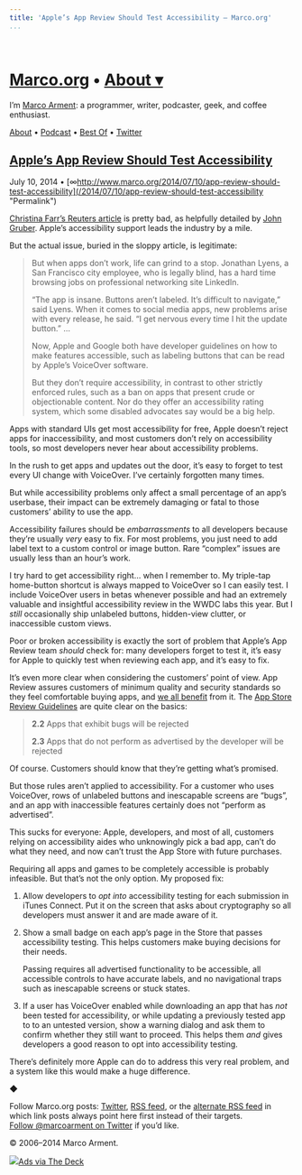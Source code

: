 ```yaml
---
title: 'Apple’s App Review Should Test Accessibility – Marco.org'
...
```


 

[Marco.org](/) • [About ▾](#)
=============================

I’m [Marco Arment](/about): a programmer, writer, podcaster, geek, and coffee enthusiast.

[About](/about) • [Podcast](http://atp.fm/) • [Best Of](/tagged-bestof) • [Twitter](https://twitter.com/marcoarment)

[Apple’s App Review Should Test Accessibility](/2014/07/10/app-review-should-test-accessibility)
------------------------------------------------------------------------------------------------

July 10, 2014 • [∞http://www.marco.org/2014/07/10/app-review-should-test-accessibility](/2014/07/10/app-review-should-test-accessibility "Permalink")

[Christina Farr’s Reuters article](http://www.reuters.com/article/2014/07/09/us-apple-mobilephone-accessibility-idUSKBN0FE12Q20140709) is pretty bad, as helpfully detailed by [John Gruber](http://daringfireball.net/linked/2014/07/10/reuters-accessibility). Apple’s accessibility support leads the industry by a mile.

But the actual issue, buried in the sloppy article, is legitimate:

> But when apps don’t work, life can grind to a stop. Jonathan Lyens, a San Francisco city employee, who is legally blind, has a hard time browsing jobs on professional networking site LinkedIn.
>
> “The app is insane. Buttons aren’t labeled. It’s difficult to navigate,” said Lyens. When it comes to social media apps, new problems arise with every release, he said. “I get nervous every time I hit the update button.” …
>
> Now, Apple and Google both have developer guidelines on how to make features accessible, such as labeling buttons that can be read by Apple’s VoiceOver software.
>
> But they don’t require accessibility, in contrast to other strictly enforced rules, such as a ban on apps that present crude or objectionable content. Nor do they offer an accessibility rating system, which some disabled advocates say would be a big help.

Apps with standard UIs get most accessibility for free, Apple doesn’t reject apps for inaccessibility, and most customers don’t rely on accessibility tools, so most developers never hear about accessibility problems.

In the rush to get apps and updates out the door, it’s easy to forget to test every UI change with VoiceOver. I’ve certainly forgotten many times.

But while accessibility problems only affect a small percentage of an app’s userbase, their impact can be extremely damaging or fatal to those customers’ ability to use the app.

Accessibility failures should be *embarrassments* to all developers because they’re usually *very* easy to fix. For most problems, you just need to add label text to a custom control or image button. Rare “complex” issues are usually less than an hour’s work.

I try hard to get accessibility right… when I remember to. My triple-tap home-button shortcut is always mapped to VoiceOver so I can easily test. I include VoiceOver users in betas whenever possible and had an extremely valuable and insightful accessibility review in the WWDC labs this year. But I *still* occasionally ship unlabeled buttons, hidden-view clutter, or inaccessible custom views.

Poor or broken accessibility is exactly the sort of problem that Apple’s App Review team *should* check for: many developers forget to test it, it’s easy for Apple to quickly test when reviewing each app, and it’s easy to fix.

It’s even more clear when considering the customers’ point of view. App Review assures customers of minimum quality and security standards so they feel comfortable buying apps, and [we all benefit](http://www.marco.org/2011/02/04/ode-to-the-app-review-team) from it. The [App Store Review Guidelines](https://developer.apple.com/appstore/resources/approval/guidelines.html) are quite clear on the basics:

> **2.2** Apps that exhibit bugs will be rejected
>
> **2.3** Apps that do not perform as advertised by the developer will be rejected

Of course. Customers should know that they’re getting what’s promised.

But those rules aren’t applied to accessibility. For a customer who uses VoiceOver, rows of unlabeled buttons and inescapable screens are “bugs”, and an app with inaccessible features certainly does not “perform as advertised”.

This sucks for everyone: Apple, developers, and most of all, customers relying on accessibility aides who unknowingly pick a bad app, can’t do what they need, and now can’t trust the App Store with future purchases.

Requiring all apps and games to be completely accessible is probably infeasible. But that’s not the only option. My proposed fix:

1.  Allow developers to *opt into* accessibility testing for each submission in iTunes Connect. Put it on the screen that asks about cryptography so all developers must answer it and are made aware of it.
2.  Show a small badge on each app’s page in the Store that passes accessibility testing. This helps customers make buying decisions for their needs.

    Passing requires all advertised functionality to be accessible, all accessible controls to have accurate labels, and no navigational traps such as inescapable screens or stuck states.

3.  If a user has VoiceOver enabled while downloading an app that has *not* been tested for accessibility, or while updating a previously tested app to to an untested version, show a warning dialog and ask them to confirm whether they still want to proceed. This helps them *and* gives developers a good reason to opt into accessibility testing.

There’s definitely more Apple can do to address this very real problem, and a system like this would make a huge difference.

◆

Follow Marco.org posts: [Twitter](https://twitter.com/marco_org), [RSS feed](/rss), or the [alternate RSS feed](/rss2) in which link posts always point here first instead of their targets. \
 [Follow @marcoarment on Twitter](https://twitter.com/marcoarment) if you’d like.

© 2006–2014 Marco Arment.

[![](/ads-via-the-deck.png)Ads via The Deck](http://decknetwork.net/)
